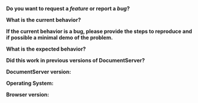 **Do you want to request a *feature* or report a *bug*?**

**What is the current behavior?**

**If the current behavior is a bug, please provide the steps to reproduce and if possible a minimal demo of the problem.**

**What is the expected behavior?**

**Did this work in previous versions of DocumentServer?**

**DocumentServer version:**

**Operating System:**

**Browser version:**
